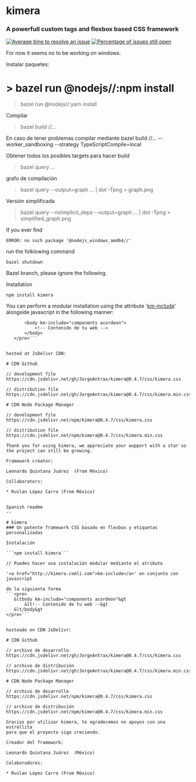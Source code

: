 # kimera
### A powerfull custom tags and flexbox based CSS framework
[![Average time to resolve an issue](http://isitmaintained.com/badge/resolution/JorgeAntrax/kimera.svg)](http://isitmaintained.com/project/JorgeAntrax/kimera "Average time to resolve an issue")
[![Percentage of issues still open](http://isitmaintained.com/badge/open/JorgeAntrax/kimera.svg)](http://isitmaintained.com/project/JorgeAntrax/kimera "Percentage of issues still open")

For now it seems no to be working on windows.

Instalar paquetes:
# > bazel run @nodejs//:npm install
> bazel run  @nodejs//:yarn install

Compilar
> bazel build //...

En caso de tener problemas compilar mediante
bazel build //... --worker_sandboxing --strategy TypeScriptCompile=local

Obtener todos los posibles targets para hacer build
> bazel query ...

grafo de compilación
> bazel query --output=graph ... | dot -Tpng > graph.png

Versión simplificada

> bazel query --noimplicit_deps --output=graph  ... | dot -Tpng > simplified_graph.png

If you ever find

    ERROR: no such package '@nodejs_windows_amd64//'

run the folklowing command

    bazel shutdown

Bazel branch, please ignore the following.

Installation


```npm install kimera```

You can perform a modular installation using the attribute '<a href="http://kimera.comli.com">km-include</a>' alongside javascript in the following manner:

 ``` <pre>
    	<body km-include="components acordeon">
	    	<!-- Contenido de tu web -->
	    </body>
    </pre>```


hosted at JsDelivr CDN:

# CDN Github

// development file
https://cdn.jsdelivr.net/gh/JorgeAntrax/kimera@0.4.7/css/kimera.css

// distribution file
https://cdn.jsdelivr.net/gh/JorgeAntrax/kimera@0.4.7/css/kimera.min.css

# CDN Node Package Manager

// development file
https://cdn.jsdelivr.net/npm/kimera@0.4.7/css/kimera.css

// distribution file
https://cdn.jsdelivr.net/npm/kimera@0.4.7/css/kimera.min.css

Thank you for using kimera, we appreciate your wupport with a star so the project can still be growing.

Framework creator:

Leonardo Quintana Juárez  (From México)

Collaborators:

* Ruslan López Carro (From México)


Spanish readme
--

# kimera
### Un potente framework CSS basado en flexbox y etiquetas personalizadas

Instalación

```npm install kimera```

// Puedes hacer una instalación módular mediante el atributo

'<a href="http://kimera.comli.com">km-include</a>' en conjunto con javascript

de la siguiente forma
```<pre>
	&ltbody km-include="components acordeon"&gt
		&lt!-- Contenido de tu web --&gt
	&lt/body&gt
</pre>```


hosteado en CDN JsDelivr:

# CDN Github

// archivo de desarrollo
https://cdn.jsdelivr.net/gh/JorgeAntrax/kimera@0.4.7/css/kimera.css

// archivo de distribución
https://cdn.jsdelivr.net/gh/JorgeAntrax/kimera@0.4.7/css/kimera.min.css

# CDN Node Package Manager

// archivo de desarrollo
https://cdn.jsdelivr.net/npm/kimera@0.4.7/css/kimera.css

// archivo de distribución
https://cdn.jsdelivr.net/npm/kimera@0.4.7/css/kimera.min.css

Gracias por utilizar kimera, te agradecemos no apoyes con una estrellita
para que el proyecto siga creciendo.

Creador del framework:

Leonardo Quintana Juárez  (México)

Colaboradores:

* Ruslan López Carro (From México)
